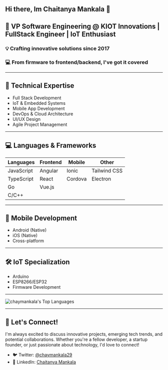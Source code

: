 ## Hi there, Im Chaitanya Mankala 👋

<!--
**chaymankala/chaymankala** is a ✨ _special_ ✨ repository because its `README.md` (this file) appears on your GitHub profile.

Here are some ideas to get you started:

- 🔭 I’m currently working on ...
- 🌱 I’m currently learning ...
- 👯 I’m looking to collaborate on ...
- 🤔 I’m looking for help with ...
- 💬 Ask me about ...
- 📫 How to reach me: ...
- 😄 Pronouns: ...
- ⚡ Fun fact: ...
-->
## 🚀 VP Software Engineering @ KIOT Innovations | FullStack Engineer | IoT Enthusiast

### 💡 Crafting innovative solutions since 2017
### 💻 From firmware to frontend/backend, I've got it covered

---

## 🔧 Technical Expertise

- Full Stack Development
- IoT & Embedded Systems
- Mobile App Development
- DevOps & Cloud Architecture
- UI/UX Design
- Agile Project Management

---

## 💻 Languages & Frameworks

| Languages        | Frontend    | Mobile     | Other        |
|------------------|-------------|------------|--------------|
| JavaScript       | Angular     | Ionic      | Tailwind CSS |
| TypeScript       | React       | Cordova    | Electron     |
| Go               | Vue.js      |            |              |
| C/C++            |             |            |              |

---

## 📱 Mobile Development

- Android (Native)
- iOS (Native)
- Cross-platform

---

## 🛠️ IoT Specialization

- Arduino
- ESP8266/ESP32
- Firmware Development

---

![chaymankala's Top Languages](https://github-readme-stats.vercel.app/api/top-langs/?username=chaymankala&theme=vue-dark&show_icons=true&hide_border=true&layout=compact)

---

## 🤝 Let's Connect!

I'm always excited to discuss innovative projects, emerging tech trends, and potential collaborations. Whether you're a fellow developer, a startup founder, or just passionate about technology, I'd love to connect!

- 🐦 Twitter: [@chaymankala29](https://x.com/chaymankala29)
- 🔗 LinkedIn: [Chaitanya Mankala](https://www.linkedin.com/in/chaitanya-mankala-782a37106/)


